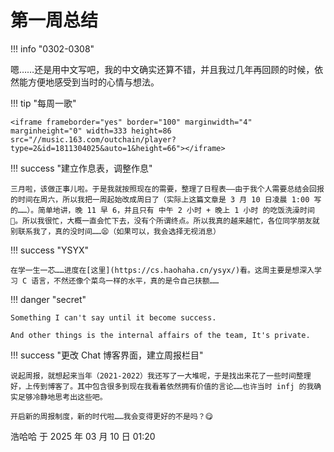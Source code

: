 # 第一周总结

!!! info "0302-0308"

嗯……还是用中文写吧，我的中文确实还算不错，并且我过几年再回顾的时候，依然能方便地感受到当时的心情与想法。

!!! tip "每周一歌"

    <iframe frameborder="yes" border="100" marginwidth="4" marginheight="0" width=333 height=86 src="//music.163.com/outchain/player?type=2&id=1811304025&auto=1&height=66"></iframe>

!!! success "建立作息表，调整作息"

    三月啦，该做正事儿啦。于是我就按照现在的需要，整理了日程表——由于我个人需要总结会回报的时间在周六，所以我把一周起始改成周日了（实际上这篇文章是 3 月 10 日凌晨 1:00 写的……）。简单地讲，晚 11 早 6，并且只有 中午 2 小时 + 晚上 1 小时 的吃饭洗澡时间🤔。所以我很忙，大概一直会忙下去，没有个所谓终点。所以我真的越来越忙，各位同学朋友就别联系我了，真的没时间……😫（如果可以，我会选择无视消息）
    
!!! success "YSYX"

    在学一生一芯……进度在[这里](https://cs.haohaha.cn/ysyx/)看。这周主要是想深入学习 C 语言，不然还像个菜鸟一样的水平，真的是令自己扶额……

!!! danger "secret"

    Something I can't say until it become success. 

    And other things is the internal affairs of the team, It's private.

!!! success "更改 Chat 博客界面，建立周报栏目"

    说起周报，就想起来当年（2021-2022）我还写了一大堆呢，于是找出来花了一些时间整理好，上传到博客了。其中包含很多到现在我看着依然拥有价值的言论……也许当时 infj 的我确实足够冷静地思考出这些吧。

    开启新的周报制度，新的时代啦……我会变得更好的不是吗？😋

浩哈哈 于 2025 年 03 月 10 日 01:20